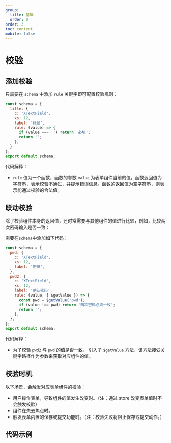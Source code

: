 ```yaml
---
group:
  title: 基础
  order: 0
order: 3
toc: content
mobile: false
---
```



# 校验


## 添加校验

只需要在 `schema` 中添加 `rule` 关键字即可配置校验规则： 

``` js {6-9}
const schema = {
  title: {
    c: 'XTextField',
    xs: 12,
    label: '标题',
    rule: (value) => {
      if (value === '') return '必填';
      return '';
    },
  }
};
export default schema;

```

代码解释：

* `rule` 值为一个函数，函数的参数 `value` 为表单组件当前的值，函数返回值为字符串，表示校验不通过，并提示错误信息。函数的返回值为空字符串，则表示能通过校验的合法值。


## 联动校验

除了校验组件本身的返回值，还时常需要与其他组件的值进行比较，例如，比较两次密码输入是否一致：

需要在`schema`中添加如下代码：

```js {11-15}
const schema = {
  pwd: {
    c: 'XTextField',
    xs: 12,
    label: '密码',
  },
  pwd2: {
    c: 'XTextField',
    xs: 12,
    label: '确认密码',
    rule: (value, { $getValue }) => {
      const pwd = $getValue('pwd');
      if (value !== pwd) return '两次密码必须一致';
      return '';
    },
  },
};
export default schema;
```

代码解释：

* 为了校验 `pwd2` 与 `pwd` 的值是否一致， 引入了 `$getValue` 方法，该方法接受关键字路径作为参数来获取对应组件的值。

## 校验时机

以下场景，会触发对应表单组件的校验：

* 用户操作表单，导致组件的值发生改变时。（注：通过 store 改变表单值时不会触发校验）
* 组件在失去焦点时。
* 触发表单内置的保存或提交功能时。（注：校验失败将阻止保存或提交动作。）


## 代码示例

<code src="./examples/validation"></code>
